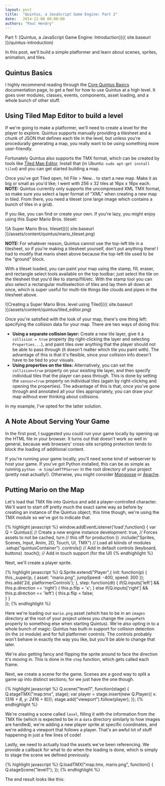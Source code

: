 ```yaml
---
layout: post
title:  "Quintus, a JavaScript Game Engine: Part 2"
date:   2014-12-08 00:00:00
authors: "Paul Hendry"
---
```


<script src='http://cdn.html5quintus.com/v0.2.0/quintus-all.js'></script>

Part 1: [Quintus, a JavaScript Game Engine: Introduction]({{ site.baseurl }}/quintus-introduction)

In this post, we'll build a simple platformer and learn about scenes, sprites,
animation, and tiles.

## Quintus Basics

I highly recommend reading through the [Core Quintus Basics](http://www.html5quintus.com/guide/core.md)
documentation page, to get a feel for how to use Quintus at a high level.
It goes over modules, classes, events, components, asset loading, and a whole
bunch of other stuff.

## Using Tiled Map Editor to build a level

If we're going to make a platformer, we'll need to create a level for the
player to explore. Quintus supports manually providing a tilesheet and a chunk
of JSON that defines each tile in the level, but unless you're procedurally
generating a map, you really want to be using something more user-friendly.

Fortunately Quintus also supports the TMX format, which can be created by tools
like [Tiled Map Editor](http://www.mapeditor.org/). Install that (in Ubuntu:
`sudo apt-get install tiled`) and you can get started building a map.

Once you've got Tiled open, hit File > New... to start a new map. Make it as
big or small as you'd like; I went with 256 x 32 tiles at 16px x 16px each. **NOTE:**
Quintus currently only supports the uncompressed XML TMX format, so make sure
you select a layer format of "XML" when creating a new map in tiled. From
there, you need a tileset (one large image which contains a bunch of tiles in a grid).

If you like, you can find or create your own. If you're lazy, you might enjoy
using this Super Mario Bros. tileset:

![A Super Mario Bros. tileset]({{ site.baseurl }}/assets/content/quintus/mario_tileset.png)

**NOTE:** For whatever reason, Quintus cannot use the top-left tile in a
tilesheet, so if you're making a tilesheet yourself, don't put anything there!
I had to modify that mario sheet above because the top-left tile used to be the
"ground" block.

With a tileset loaded, you can paint your map using the stamp, fill, eraser,
and rectangle select tools available on the top toolbar; just select the tile
on the tilesheet that you'd like to stamp/fill/etc. With the stamp tool you can
also select a rectangular multiselection of tiles and lay them all down at
once, which is super useful for multi-tile things like clouds and pipes in the
tilesheet above.

![Creating a Super Mario Bros. level using Tiled]({{ site.baseurl }}/assets/content/quintus/tiled_editor.png)

Once you're satisfied with the look of your map, there's one thing left:
specifying the collision data for your map. There are two ways of doing this:

 - **Using a separate collision layer:** Create a new tile layer, give it a
`collision = true` property (by right-clicking the layer and selecting
`Properties...`), and paint tiles over anything that the player should not be
able to pass through (it doesn't matter which tile you paint with). The
advantage of this is that it's flexible, since your collision info doesn't have
to be tied to your visuals.
 - **Using properties on the tiles:** Alternatively, you can set the `collision=true`
property on your existing tile layer, and then specify individual tiles that
the player can pass through. This is done by setting the `sensor=true` property
on individual tiles (again by right-clicking and opening the properties). The
advantage of this is that, once you've gone through and annotated all your
tiles appropriately, you can draw your map without ever thinking about
collisions.

In my example, I've opted for the latter solution.

## A Note About Serving Your Game

In the first post, I suggested you could run your game locally by opening up
the HTML file in your browser. It turns out that doesn't work so well in
general, because web browsers' cross-site scripting protection tends to block
the loading of additional content.

If you're running your game locally, you'll need some kind of webserver to
host your game. If you've got Python installed, this can be as simple as
running `python -m SimpleHTTPServer` in the root directory of your project
(pretty neat actually!). Otherwise, you might consider [Mongoose](http://cesanta.com/mongoose.shtml)
or [Apache](http://httpd.apache.org/).

## Putting Mario on the Map

Let's load that TMX file into Quintus and add a player-controlled character.
We'll want to start off pretty much the exact same way as before by creating an
instance of the Quintus object; this time though, we're using the TMX module
so we've got to indicate that.

{% highlight javascript %}
window.addEventListener('load',function() {
  var Q = Quintus({                  // Create a new engine instance
    development: true,               // Forces assets to not be cached, turn
                                     // this off for production
  })
  .include("Sprites, Scenes, Input, Anim, 2D, Touch, UI, TMX") // Load all kiiinds of modules
  .setup("quintusContainer")
  .controls()                        // Add in default controls (keyboard, buttons)
  .touch();                          // Add in touch support (for the UI)
{% endhighlight %}

Next, we'll create a player sprite.

{% highlight javascript %}
  Q.Sprite.extend("Player",{
    init: function(p) {
      this._super(p, { asset: "mario.png", jumpSpeed: -400, speed: 300 });
      this.add('2d, platformerControls');
    },
    step: function(dt) {
      if(Q.inputs['left'] && this.p.direction == 'right') {
        this.p.flip = 'x';
      } 
      else if(Q.inputs['right']  && this.p.direction == 'left') {
        this.p.flip = false;                    
      }
    }                    
  });
{% endhighlight %}

Here we're loading our `mario.png` asset
(which has to be in an `images` directory at the root of your project unless
you change the `imagePath` property to something else when starting Quintus).
We're also opting in to a whole bunch of magic: Quintus has built-in support
for collision detection (in the `2d` module) and for full platformer controls.
The controls probably won't behave in exactly the way you like, but you'll be able to
change that later.

We're also getting fancy and flipping the sprite around to face the direction
it's moving in. This is done in the `step` function, which gets called each
frame.

Next, we create a scene for the game. Scenes are a good way to split a game
up into distinct sections; for we just have the one though.

{% highlight javascript %}
  Q.scene("level1", function(stage) {          
    Q.stageTMX("map.tmx", stage);
    var player = stage.insert(new Q.Player({ x: 13*16 + 8, y: 24*16 + 8}));
    stage.add("viewport").follow(player);
  });
{% endhighlight %}

We're creating a scene called `level`, filling it with the information from the
TMX file (which is expected to be in a `data` directory similarly to how images
are handled), we're adding a new player sprite at specific coordinates, and
we're adding a viewport that follows a player. That's an awful lot of stuff
happening in just a few lines of code!

Lastly, we need to actually load the assets we've been referencing. We provide
a callback for what to do when the loading is done, which is simply to stage
the scene we defined previously.

{% highlight javascript %}
  Q.loadTMX("map.tmx, mario.png", function() {
    Q.stageScene("level1");
  });
{% endhighlight %}

The end result looks like this:

<canvas id='quintusContainer1' width='400' height='300' style='margin: auto;'></canvas>
<script>
window.addEventListener('load',function() {
  var Q = Quintus({                  // Create a new engine instance
    imagePath: "{{ site.baseurl }}/assets/content/quintus/part2/game1/images/",
    dataPath:  "{{ site.baseurl }}/assets/content/quintus/part2/game1/data/",
  })
  .include("Sprites, Scenes, Input, Anim, 2D, Touch, UI, TMX") // Load all kiiinds of modules
  .setup("quintusContainer1")
  .controls()                        // Add in default controls (keyboard, buttons)
  .touch();                          // Add in touch support (for the UI)

  Q.Sprite.extend("Player",{
    init: function(p) {
      this._super(p, { asset: "mario.png", jumpSpeed: -400, speed: 300 });
      this.add('2d, platformerControls');
    },
    step: function(dt) {
      if(Q.inputs['left'] && this.p.direction == 'right') {
        this.p.flip = 'x';
      } 
      else if(Q.inputs['right']  && this.p.direction == 'left') {
        this.p.flip = false;                    
      }
    }                    
  });

  Q.scene("level1", function(stage) {          
    Q.stageTMX("map.tmx", stage);
    var player = stage.insert(new Q.Player({ x: 13*16 + 8, y: 24*16 + 8}));
    stage.add("viewport").follow(player);
  });

  Q.loadTMX("map.tmx, mario.png", function() {
    Q.stageScene("level1");
  });
});
</script>

